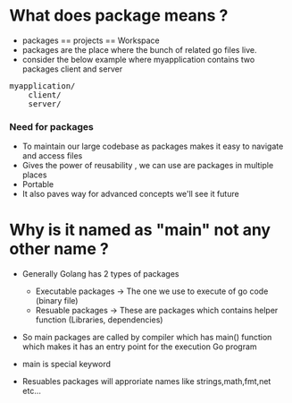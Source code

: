 # What does package means ?
- packages == projects == Workspace
- packages are the place where the bunch of related go files live.
- consider the below example where  myapplication contains two packages client and server 

<pre>
myapplication/
    client/ 
    server/
</pre>

### Need for packages 
- To maintain our large codebase as packages makes it easy to navigate and access files
- Gives the power of reusability , we can use are packages in multiple places
- Portable
- It also paves way for advanced concepts we'll see it future


 # Why is it named as "main" not any other name ?

- Generally Golang has 2 types of packages
    - Executable packages  ->  The one we use to execute of go code (binary file)
    - Resuable packages  ->  These are packages which contains helper function (Libraries, dependencies)

- So main packages are called by compiler which has main() function which makes it has an entry point for the execution Go program
- main is special keyword
- Resuables packages will approriate names like strings,math,fmt,net etc...

